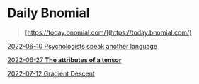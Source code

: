 # Daily Bnomial

> [https://today.bnomial.com/](https://today.bnomial.com/)
> 

[2022-06-10 Psychologists speak another language](Daily%20Bnomial%202b6f6ca3c01a4df5916ae715fdc13c9a/2022-06-10%20Psychologists%20speak%20another%20language%20aa6c7b59c06f464b85324df7d54acee4.md)

[2022-06-27  **The attributes of a tensor**](Daily%20Bnomial%202b6f6ca3c01a4df5916ae715fdc13c9a/2022-06-27%20The%20attributes%20of%20a%20tensor%20aa75cc0ea0524abeaa73e5bfd453a3b8.md)

[2022-07-12 Gradient Descent](Daily%20Bnomial%202b6f6ca3c01a4df5916ae715fdc13c9a/2022-07-12%20Gradient%20Descent%20243f345195dd488f85dcf022fbe91203.md)